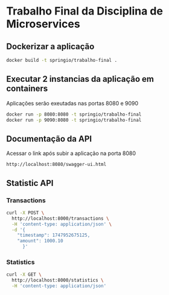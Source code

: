 ﻿
# Trabalho Final da Disciplina de Microservices

## Dockerizar a aplicação

```sh
docker build -t springio/trabalho-final .
```

## Executar 2 instancias da aplicação em containers

Aplicações serão exeutadas nas portas 8080 e 9090

```sh
docker run -p 8080:8080 -t springio/trabalho-final
docker run -p 9090:8080 -t springio/trabalho-final
```

## Documentação da API

Acessar o link após subir a aplicação na porta 8080

```url
http://localhost:8080/swagger-ui.html
```

## Statistic API

### Transactions

```sh
curl -X POST \
  http://localhost:8000/transactions \
  -H 'content-type: application/json' \
  -d '{ 
	"timestamp": 1747952675125,
	"amount": 1000.10 
      }' 
```

### Statistics

```sh
curl -X GET \
  http://localhost:8000/statistics \
  -H 'content-type: application/json'
```
